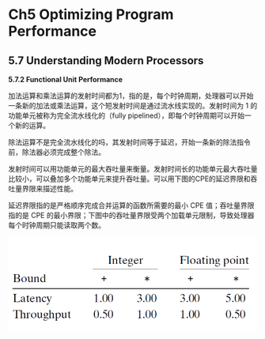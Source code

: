 # Ch5 Optimizing Program Performance

## 5.7 Understanding Modern Processors

**5.7.2 Functional Unit Performance**

加法运算和乘法运算的发射时间都为1，指的是，每个时钟周期，处理器可以开始一条新的加法或乘法运算，这个短发射时间是通过流水线实现的。发射时间为 1 的功能单元被称为完全流水线化的（fully pipelined），即每个时钟周期可以开始一个新的运算。

除法运算不是完全流水线化的吗，其发射时间等于延迟，开始一条新的除法指令前，除法器必须完成整个除法。

发射时间可以用功能单元的最大吞吐量来衡量。发射时间长的功能单元最大吞吐量比较小，可以叠加多个功能单元来提升吞吐量。可以用下图的CPE的延迟界限和吞吐量界限来描述性能。

延迟界限指的是严格顺序完成合并运算的函数所需要的最小 CPE 值；吞吐量界限指的是 CPE 的最小界限；下图中的吞吐量界限受两个加载单元限制，导致处理器每个时钟周期只能读取两个数。

![image-20220210005415645](assets/image-20220210005415645.png)